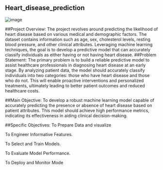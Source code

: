 ## Heart_disease_prediction
![image](https://github.com/Lawrync/Heart_disease_prediction/assets/142001815/43edf5ca-9da8-4867-9e1a-72b76a9bda46)

##Project Overview:
The project revolves around predicting the likelihood of heart disease based on various medical and demographic factors. The dataset contains information such as age, sex, cholesterol levels, resting blood pressure, and other clinical attributes. Leveraging machine learning techniques, the goal is to develop a predictive model that can accurately classify individuals as either having or not having heart disease.
##Problem Statement:
The primary problem is to build a reliable predictive model to assist healthcare professionals in diagnosing heart disease at an early stage. By analyzing patient data, the model should accurately classify individuals into two categories: those who have heart disease and those who do not. This will enable proactive interventions and personalized treatments, ultimately leading to better patient outcomes and reduced healthcare costs.

##Main Objective:
To develop a robust machine learning model capable of accurately predicting the presence or absence of heart disease based on patient attributes. This model should achieve high performance metrics, indicating its effectiveness in aiding clinical decision-making.

##Specific Objectives:
To Prepare Data and visualize

To Engineer Informative Features.

To Select and Train Models.

To Evaluate Model Performance.

To Deploy and Monitor Mode
